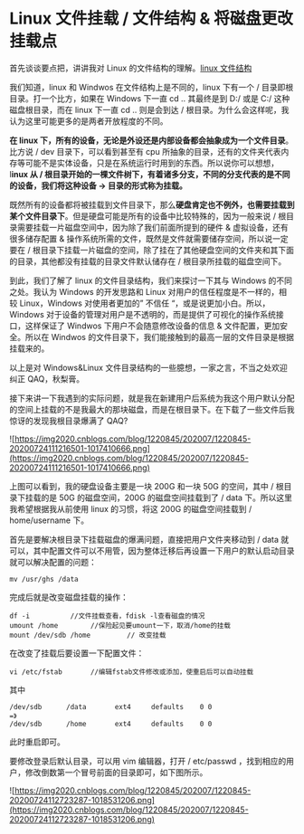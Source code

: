 # Linux 文件挂载 / 文件结构 & 将磁盘更改挂载点

首先谈谈要点把，讲讲我对 Linux 的文件结构的理解。[linux 文件结构](https://wiki.archlinux.org/index.php/File_systems_(%E7%AE%80%E4%BD%93%E4%B8%AD%E6%96%87))

我们知道，linux 和 Windwos 在文件结构上是不同的，linux 下有一个 / 目录即根目录。打一个比方，如果在 Windows 下一直 cd .. 其最终是到 D:/ 或是 C:/ 这种磁盘根目录，而在 linux 下一直 cd .. 则是会到达 / 根目录。为什么会这样呢，我认为这里可能更多的是两者开放程度的不同。

**在 linux 下，所有的设备，无论是外设还是内部设备都会抽象成为一个文件目录**。比方说 / dev 目录下，可以看到甚至有 cpu 所抽象的目录，还有的文件夹代表内存等可能不是实体设备，只是在系统运行时用到的东西。所以说你可以想想，l**inux 从 / 根目录开始的一棵文件树下，有着诸多分支，不同的分支代表的是不同的设备，我们将这种设备 -> 目录的形式称为挂载。**

既然所有的设备都将被挂载到文件目录下，那么**硬盘肯定也不例外，也需要挂载到某个文件目录下**。但是硬盘可能是所有的设备中比较特殊的，因为一般来说 / 根目录需要挂载一片磁盘空间中，因为除了我们前面所提到的硬件 & 虚拟设备，还有很多储存配置 & 操作系统所需的文件，既然是文件就需要储存空间，所以说一定要在 / 根目录下挂载一片磁盘的空间，除了挂在了其他硬盘空间的文件夹和其下面的目录，其他都没有挂载的目录文件默认储存在 / 根目录所挂载的磁盘空间下。

到此，我们了解了 linux 的文件目录结构，我们来探讨一下其与 Windows 的不同之处。我认为 Windows 的开发思路和 Linux 对用户的信任程度是不一样的，相较 Linux，Windows 对使用者更加的” 不信任 “，或是说更加小白。所以，Windows 对于设备的管理对用户是不透明的，而是提供了可视化的操作系统接口，这样保证了 Windwos 下用户不会随意修改设备的信息 & 文件配置，更加安全。所以在 Windwos 的文件目录下，我们能接触到的最高一层的文件目录是根据挂载来的。

以上是对 Windows&Linux 文件目录结构的一些臆想，一家之言，不当之处欢迎纠正 QAQ，秋梨膏。

接下来讲一下我遇到的实际问题，就是我在新建用户后系统为我这个用户默认分配的空间上挂载的不是我最大的那块磁盘，而是在根目录下。在下载了一些文件后我惊讶的发现我根目录爆满了 QAQ?

![https://img2020.cnblogs.com/blog/1220845/202007/1220845-20200724111216501-1017410666.png](https://img2020.cnblogs.com/blog/1220845/202007/1220845-20200724111216501-1017410666.png)

上图可以看到，我的硬盘设备主要是一块 200G 和一块 50G 的空间，其中 / 根目录下挂载的是 50G 的磁盘空间，200G 的磁盘空间挂载到了 / data 下。所以这里我希望根据我从前使用 linux 的习惯，将这 200G 的磁盘空间挂载到 / home/username 下。

首先是要解决根目录下挂载磁盘的爆满问题，直接把用户文件夹移动到 / data 就可以，其中配置文件可以不用管，因为整体迁移后再设置一下用户的默认启动目录就可以解决配置的问题：

```
mv /usr/ghs /data 

```

完成后就是改变磁盘挂载的操作：

```
df -i          //文件挂载查看，fdisk -l查看磁盘的情况
umount /home        //保险起见要umount一下，取消/home的挂载
mount /dev/sdb /home         // 改变挂载

```

在改变了挂载后要设置一下配置文件：

```
vi /etc/fstab       //编辑fstab文件修改或添加，使重启后可以自动挂载

```

其中

```
/dev/sdb      /data       ext4     defaults    0 0
=》
/dev/sdb      /home       ext4     defaults    0 0

```

此时重启即可。

要修改登录后默认目录，可以用 vim 编辑器，打开 / etc/passwd ，找到相应的用户，修改倒数第一个冒号前面的目录即可，如下图所示。

![https://img2020.cnblogs.com/blog/1220845/202007/1220845-20200724112723287-1018531206.png](https://img2020.cnblogs.com/blog/1220845/202007/1220845-20200724112723287-1018531206.png)